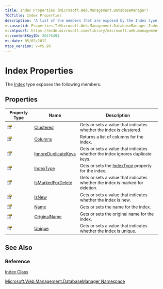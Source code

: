 ```yaml
---
title: Index Properties (Microsoft.Web.Management.DatabaseManager)
TOCTitle: Index Properties
description: "A list of the members that are exposed by the Index type including the property type, name, and description of each."
ms:assetid: Properties.T:Microsoft.Web.Management.DatabaseManager.Index
ms:mtpsurl: https://msdn.microsoft.com/library/microsoft.web.management.databasemanager.index_properties(v=VS.90)
ms:contentKeyID: 20476491
ms.date: 05/02/2012
mtps_version: v=VS.90
---
```


# Index Properties

The [Index](index-class-microsoft-web-management-databasemanager.md) type exposes the following members.

## Properties

|Property Type|Name|Description|
|--- |--- |--- |
|![Public property](images/Dd565931.pubproperty(en-us,VS.90).gif "Public property")|[Clustered](index-clustered-property-microsoft-web-management-databasemanager.md)|Gets or sets a value that indicates whether the index is clustered.|
|![Public property](images/Dd565931.pubproperty(en-us,VS.90).gif "Public property")|[Columns](index-columns-property-microsoft-web-management-databasemanager.md)|Returns a list of columns for the index.|
|![Public property](images/Dd565931.pubproperty(en-us,VS.90).gif "Public property")|[IgnoreDuplicateKeys](index-ignoreduplicatekeys-property-microsoft-web-management-databasemanager.md)|Gets or sets a value that indicates whether the index ignores duplicate keys.|
|![Public property](images/Dd565931.pubproperty(en-us,VS.90).gif "Public property")|[IndexType](index-indextype-property-microsoft-web-management-databasemanager.md)|Gets or sets the [IndexType](indextype-enumeration-microsoft-web-management-databasemanager.md) property for the index.|
|![Public property](images/Dd565931.pubproperty(en-us,VS.90).gif "Public property")|[IsMarkedForDelete](index-ismarkedfordelete-property-microsoft-web-management-databasemanager.md)|Gets or sets a value that indicates whether the index is marked for deletion.|
|![Public property](images/Dd565931.pubproperty(en-us,VS.90).gif "Public property")|[IsNew](index-isnew-property-microsoft-web-management-databasemanager.md)|Gets or sets a value that indicates whether the index is new.|
|![Public property](images/Dd565931.pubproperty(en-us,VS.90).gif "Public property")|[Name](index-name-property-microsoft-web-management-databasemanager.md)|Gets or sets the name for the index.|
|![Public property](images/Dd565931.pubproperty(en-us,VS.90).gif "Public property")|[OriginalName](index-originalname-property-microsoft-web-management-databasemanager.md)|Gets or sets the original name for the index.|
|![Public property](images/Dd565931.pubproperty(en-us,VS.90).gif "Public property")|[Unique](index-unique-property-microsoft-web-management-databasemanager.md)|Gets or sets a value that indicates whether the index is unique.|

## See Also

### Reference

[Index Class](index-class-microsoft-web-management-databasemanager.md)

[Microsoft.Web.Management.DatabaseManager Namespace](microsoft-web-management-databasemanager-namespace.md)

